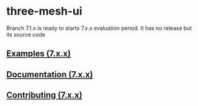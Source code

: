 # three-mesh-ui


Branch 7.1.x is ready to starts 7.x.x evaluation period.
It has no release but its source code

## [Examples (7.x.x)](https://felixmariotto.github.io/three-mesh-ui/7.x.x/)
## [Documentation (7.x.x)](https://github.com/felixmariotto/three-mesh-ui/wiki)
## [Contributing (7.x.x)](https://github.com/felixmariotto/three-mesh-ui/wiki/Roadmap-&-Contributions)


